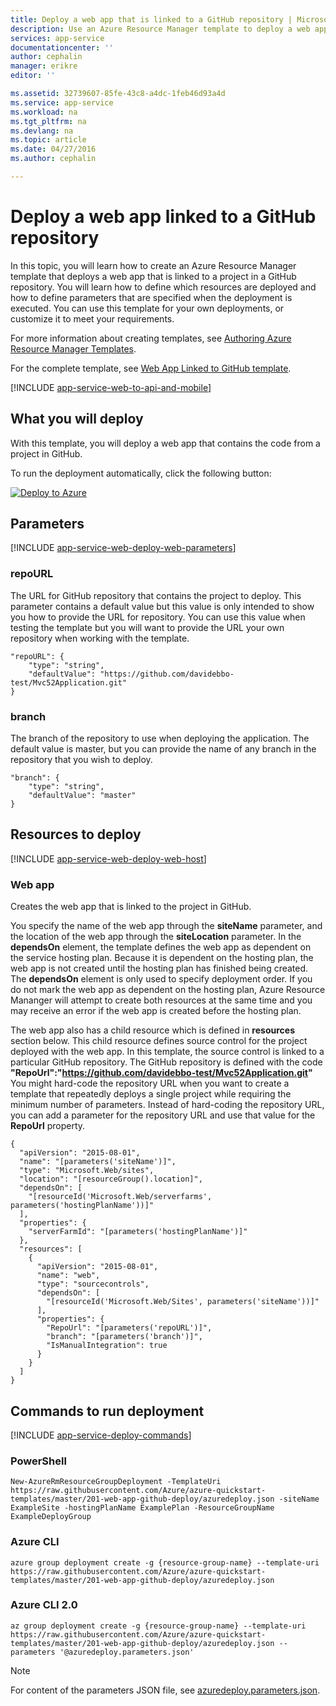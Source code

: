 ```yaml
---
title: Deploy a web app that is linked to a GitHub repository | Microsoft Docs 
description: Use an Azure Resource Manager template to deploy a web app that contains a project from a GitHub repository.
services: app-service
documentationcenter: ''
author: cephalin
manager: erikre
editor: ''

ms.assetid: 32739607-85fe-43c8-a4dc-1feb46d93a4d
ms.service: app-service
ms.workload: na
ms.tgt_pltfrm: na
ms.devlang: na
ms.topic: article
ms.date: 04/27/2016
ms.author: cephalin

---
```

# Deploy a web app linked to a GitHub repository
In this topic, you will learn how to create an Azure Resource Manager template that deploys a web app that is linked to a project in a GitHub repository. You will learn how to define which resources are deployed and 
how to define parameters that are specified when the deployment is executed. You can use this template for your own deployments, or customize it to meet your requirements.

For more information about creating templates, see [Authoring Azure Resource Manager Templates](../azure-resource-manager/resource-group-authoring-templates.md).

For the complete template, see [Web App Linked to GitHub template](https://github.com/Azure/azure-quickstart-templates/blob/master/201-web-app-github-deploy/azuredeploy.json).

[!INCLUDE [app-service-web-to-api-and-mobile](../../includes/app-service-web-to-api-and-mobile.md)]

## What you will deploy
With this template, you will deploy a web app that contains the code from a project in GitHub.

To run the deployment automatically, click the following button:

[![Deploy to Azure](./media/app-service-web-arm-from-github-provision/deploybutton.png)](https://portal.azure.com/#create/Microsoft.Template/uri/https%3A%2F%2Fraw.githubusercontent.com%2FAzure%2Fazure-quickstart-templates%2Fmaster%2F201-web-app-github-deploy%2Fazuredeploy.json)

## Parameters
[!INCLUDE [app-service-web-deploy-web-parameters](../../includes/app-service-web-deploy-web-parameters.md)]

### repoURL
The URL for GitHub repository that contains the project to deploy. This parameter contains a default value but this value is only intended to show you how to provide the URL for repository. You can use this value when testing the template but you will want to provide the URL your own repository when working with the template.

    "repoURL": {
        "type": "string",
        "defaultValue": "https://github.com/davidebbo-test/Mvc52Application.git"
    }

### branch
The branch of the repository to use when deploying the application. The default value is master, but you can provide the name of any branch in the repository that you wish to deploy.

    "branch": {
        "type": "string",
        "defaultValue": "master"
    }

## Resources to deploy
[!INCLUDE [app-service-web-deploy-web-host](../../includes/app-service-web-deploy-web-host.md)]

### Web app
Creates the web app that is linked to the project in GitHub. 

You specify the name of the web app through the **siteName** parameter, and the location of the web app through the **siteLocation** parameter. In the **dependsOn** element, the template defines the web app 
as dependent on the service hosting plan. Because it is dependent on the hosting plan, the web app is not created until the hosting plan has finished being created. The **dependsOn** element is only used to specify deployment 
order. If you do not mark the web app as dependent on the hosting plan, Azure Resource Mananger will attempt to create both resources at the same time and you may receive an error if the web app is created before the hosting 
plan.

The web app also has a child resource which is defined in **resources** section below. This child resource defines source control for the project deployed with the web app. In this template, the source control 
is linked to a particular GitHub repository. The GitHub repository is defined with the code **"RepoUrl":"https://github.com/davidebbo-test/Mvc52Application.git"** You might hard-code the repository URL when you want to create a template that repeatedly deploys a single project while requiring the minimum number of parameters.
Instead of hard-coding the repository URL, you can add a parameter for the repository URL and use that value for the **RepoUrl** property.

    {
      "apiVersion": "2015-08-01",
      "name": "[parameters('siteName')]",
      "type": "Microsoft.Web/sites",
      "location": "[resourceGroup().location]",
      "dependsOn": [
        "[resourceId('Microsoft.Web/serverfarms', parameters('hostingPlanName'))]"
      ],
      "properties": {
        "serverFarmId": "[parameters('hostingPlanName')]"
      },
      "resources": [
        {
          "apiVersion": "2015-08-01",
          "name": "web",
          "type": "sourcecontrols",
          "dependsOn": [
            "[resourceId('Microsoft.Web/Sites', parameters('siteName'))]"
          ],
          "properties": {
            "RepoUrl": "[parameters('repoURL')]",
            "branch": "[parameters('branch')]",
            "IsManualIntegration": true
          }
        }
      ]
    }

## Commands to run deployment
[!INCLUDE [app-service-deploy-commands](../../includes/app-service-deploy-commands.md)]

### PowerShell
    New-AzureRmResourceGroupDeployment -TemplateUri https://raw.githubusercontent.com/Azure/azure-quickstart-templates/master/201-web-app-github-deploy/azuredeploy.json -siteName ExampleSite -hostingPlanName ExamplePlan -ResourceGroupName ExampleDeployGroup

### Azure CLI

    azure group deployment create -g {resource-group-name} --template-uri https://raw.githubusercontent.com/Azure/azure-quickstart-templates/master/201-web-app-github-deploy/azuredeploy.json

### Azure CLI 2.0

    az group deployment create -g {resource-group-name} --template-uri https://raw.githubusercontent.com/Azure/azure-quickstart-templates/master/201-web-app-github-deploy/azuredeploy.json --parameters '@azuredeploy.parameters.json'

> [!NOTE] 
> For content of the parameters JSON file, see [azuredeploy.parameters.json](https://github.com/Azure/azure-quickstart-templates/blob/master/201-web-app-github-deploy/azuredeploy.parameters.json).
>
>

